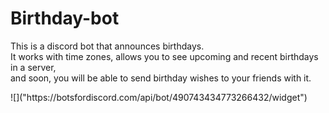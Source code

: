 # Birthday-bot
<p>
This is a discord bot that announces birthdays.<br />
It works with time zones, allows you to see upcoming and recent birthdays in a server, <br />
and soon, you will be able to send birthday wishes to your friends with it.
</p>
![]("https://botsfordiscord.com/api/bot/490743434773266432/widget")
